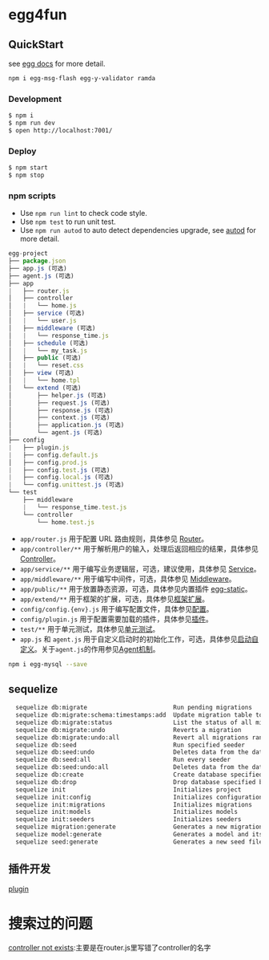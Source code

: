 # egg4fun



## QuickStart

<!-- add docs here for user -->

see [egg docs][egg] for more detail.

```bash
npm i egg-msg-flash egg-y-validator ramda
```

### Development

```bash
$ npm i
$ npm run dev
$ open http://localhost:7001/
```

### Deploy

```bash
$ npm start
$ npm stop
```

### npm scripts

- Use `npm run lint` to check code style.
- Use `npm test` to run unit test.
- Use `npm run autod` to auto detect dependencies upgrade, see [autod](https://www.npmjs.com/package/autod) for more detail.


[egg]: https://eggjs.org


```js
egg-project
├── package.json
├── app.js (可选)
├── agent.js (可选)
├── app
|   ├── router.js 
│   ├── controller 
│   |   └── home.js
│   ├── service (可选)
│   |   └── user.js
│   ├── middleware (可选)
│   |   └── response_time.js
│   ├── schedule (可选)
│   |   └── my_task.js
│   ├── public (可选)
│   |   └── reset.css
│   ├── view (可选)
│   |   └── home.tpl
│   └── extend (可选)
│       ├── helper.js (可选)
│       ├── request.js (可选)
│       ├── response.js (可选)
│       ├── context.js (可选)
│       ├── application.js (可选)
│       └── agent.js (可选)
├── config
|   ├── plugin.js
|   ├── config.default.js
│   ├── config.prod.js
|   ├── config.test.js (可选)
|   ├── config.local.js (可选)
|   └── config.unittest.js (可选)
└── test
    ├── middleware
    |   └── response_time.test.js
    └── controller
        └── home.test.js
```

<ul>
<li><code>app/router.js</code> 用于配置 URL 路由规则，具体参见 <a href="https://eggjs.org/zh-cn/basics/router.html">Router</a>。</li>
<li><code>app/controller/**</code> 用于解析用户的输入，处理后返回相应的结果，具体参见 <a href="https://eggjs.org/zh-cn/basics/controller.html">Controller</a>。</li>
<li><code>app/service/**</code> 用于编写业务逻辑层，可选，建议使用，具体参见 <a href="https://eggjs.org/zh-cn/basics/service.html">Service</a>。</li>
<li><code>app/middleware/**</code> 用于编写中间件，可选，具体参见 <a href="https://eggjs.org/zh-cn/basics/middleware.html">Middleware</a>。</li>
<li><code>app/public/**</code> 用于放置静态资源，可选，具体参见内置插件 <a href="https://github.com/eggjs/egg-static" target="_blank" rel="noopener">egg-static</a>。</li>
<li><code>app/extend/**</code> 用于框架的扩展，可选，具体参见<a href="https://eggjs.org/zh-cn/basics/extend.html">框架扩展</a>。</li>
<li><code>config/config.{env}.js</code> 用于编写配置文件，具体参见<a href="https://eggjs.org/zh-cn/basics/config.html">配置</a>。</li>
<li><code>config/plugin.js</code> 用于配置需要加载的插件，具体参见<a href="https://eggjs.org/zh-cn/basics/plugin.html">插件</a>。</li>
<li><code>test/**</code> 用于单元测试，具体参见<a href="https://eggjs.org/zh-cn/core/unittest.html">单元测试</a>。</li>
<li><code>app.js</code> 和 <code>agent.js</code> 用于自定义启动时的初始化工作，可选，具体参见<a href="https://eggjs.org/zh-cn/basics/app-start.html">启动自定义</a>。关于<code>agent.js</code>的作用参见<a href="https://eggjs.org/zh-cn/core/cluster-and-ipc.html#agent-%E6%9C%BA%E5%88%B6">Agent机制</a>。</li>
</ul>

```bash
npm i egg-mysql --save
```

## sequelize

```bash
  sequelize db:migrate                        Run pending migrations
  sequelize db:migrate:schema:timestamps:add  Update migration table to have timestamps
  sequelize db:migrate:status                 List the status of all migrations
  sequelize db:migrate:undo                   Reverts a migration
  sequelize db:migrate:undo:all               Revert all migrations ran
  sequelize db:seed                           Run specified seeder
  sequelize db:seed:undo                      Deletes data from the database
  sequelize db:seed:all                       Run every seeder
  sequelize db:seed:undo:all                  Deletes data from the database
  sequelize db:create                         Create database specified by configuration
  sequelize db:drop                           Drop database specified by configuration
  sequelize init                              Initializes project
  sequelize init:config                       Initializes configuration
  sequelize init:migrations                   Initializes migrations
  sequelize init:models                       Initializes models
  sequelize init:seeders                      Initializes seeders
  sequelize migration:generate                Generates a new migration file[aliases: migration:create]  
  sequelize model:generate                    Generates a model and its migration[aliases: model:create]  
  sequelize seed:generate                     Generates a new seed file
```

## 插件开发

[plugin](https://eggjs.org/zh-cn/advanced/plugin.html)

# 搜索过的问题

[controller not exists](https://github.com/eggjs/egg/issues/2350):主要是在router.js里写错了controller的名字